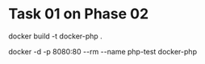 # Task 01 on Phase 02

docker build -t docker-php .

docker -d -p 8080:80 --rm --name php-test docker-php
